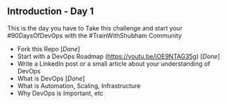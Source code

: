 ## Introduction - Day 1

This is the day you have to Take this challenge and start your #90DaysOfDevOps with the #TrainWithShubham Community

- Fork this Repo [_Done_]
- Start with a DevOps Roadmap (https://youtu.be/iOE9NTAG35g) [_Done_]
- Write a LinkedIn post or a small article about your understanding of DevOps
- What is DevOps [_Done_]
- What is Automation, Scaling, Infrastructure
- Why DevOps is Important, etc
